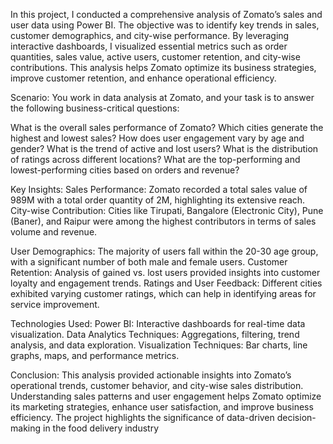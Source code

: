 
In this project, I conducted a comprehensive analysis of Zomato’s sales and user data using Power BI. The objective was to identify key trends in sales, customer demographics, and city-wise performance. By leveraging interactive dashboards, I visualized essential metrics such as order quantities, sales value, active users, customer retention, and city-wise contributions. This analysis helps Zomato optimize its business strategies, improve customer retention, and enhance operational efficiency.

Scenario:
You work in data analysis at Zomato, and your task is to answer the following business-critical questions:

What is the overall sales performance of Zomato?
Which cities generate the highest and lowest sales?
How does user engagement vary by age and gender?
What is the trend of active and lost users?
What is the distribution of ratings across different locations?
What are the top-performing and lowest-performing cities based on orders and revenue?

Key Insights:
Sales Performance: Zomato recorded a total sales value of 989M with a total order quantity of 2M, highlighting its extensive reach.
City-wise Contribution: Cities like Tirupati, Bangalore (Electronic City), Pune (Baner), and Raipur were among the highest contributors in terms of sales volume and revenue.

User Demographics: The majority of users fall within the 20-30 age group, with a significant number of both male and female users.
Customer Retention: Analysis of gained vs. lost users provided insights into customer loyalty and engagement trends.
Ratings and User Feedback: Different cities exhibited varying customer ratings, which can help in identifying areas for service improvement.

Technologies Used:
Power BI: Interactive dashboards for real-time data visualization.
Data Analytics Techniques: Aggregations, filtering, trend analysis, and data exploration.
Visualization Techniques: Bar charts, line graphs, maps, and performance metrics.

Conclusion:
This analysis provided actionable insights into Zomato’s operational trends, customer behavior, and city-wise sales distribution. Understanding sales patterns and user engagement helps Zomato optimize its marketing strategies, enhance user satisfaction, and improve business efficiency. The project highlights the significance of data-driven decision-making in the food delivery industry
